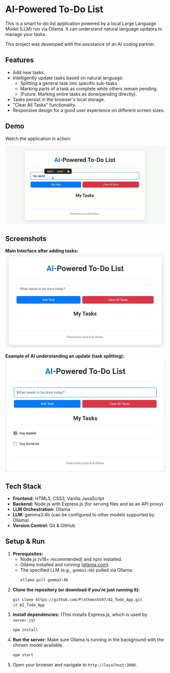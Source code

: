 # AI-Powered To-Do List

This is a smart to-do list application powered by a local Large Language Model (LLM) run via Ollama. It can understand natural language updates to manage your tasks.

This project was developed with the assistance of an AI coding partner.

## Features

*   Add new tasks.
*   Intelligently update tasks based on natural language:
    *   Splitting a general task into specific sub-tasks.
    *   Marking parts of a task as complete while others remain pending.
    *   (Future: Marking entire tasks as done/pending directly).
*   Tasks persist in the browser's local storage.
*   "Clear All Tasks" functionality.
*   Responsive design for a good user experience on different screen sizes.

## Demo

Watch the application in action:

![AI To-Do App Demo](./Data/Demo.gif)

## Screenshots

**Main Interface after adding tasks:**
![Screenshot of Main Interface](./Data/Screenshot%201.jpg)

**Example of AI understanding an update (task splitting):**
![Screenshot of Task Update](./Data/Screenshot%202.jpg)

## Tech Stack

*   **Frontend:** HTML5, CSS3, Vanilla JavaScript
*   **Backend:** Node.js with Express.js (for serving files and as an API proxy)
*   **LLM Orchestration:** Ollama
*   **LLM:** gemma3:4b (can be configured to other models supported by Ollama)
*   **Version Control:** Git & GitHub

## Setup & Run

1.  **Prerequisites:**
    *   Node.js (v18+ recommended) and npm installed.
    *   Ollama installed and running ([ollama.com](https://ollama.com/)).
    *   The specified LLM (e.g., `gemma3:4b`) pulled via Ollama:
        ```bash
        ollama pull gemma3:4b
        ```
2.  **Clone the repository (or download if you're just running it):**
    ```bash
    git clone https://github.com/Prathmesh597/AI_Todo_App.git
    cd AI_Todo_App
    ```
3.  **Install dependencies:**
    (This installs Express.js, which is used by `server.js`)
    ```bash
    npm install
    ```
4.  **Run the server:**
    Make sure Ollama is running in the background with the chosen model available.
    ```bash
    npm start
    ```
5.  Open your browser and navigate to `http://localhost:3000`.

